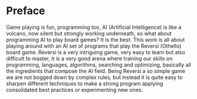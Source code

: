 Preface
=======
Game playing is fun, programming too, AI (Artificial Intelligence) is like a volcano, now silent but strongly working underneath, so what about programming AI to play board games? It is the best.
This work is all about playing around with an AI set of programs that play the Reversi (Othello) board game. Reversi is a very intriguing game, very easy to learn but also difficult to master, it is a very good arena where training our skills on programming, languages, algorithms, searching and optimizing, basically all the ingredients that compose the AI field. Being Reversi a so simple game we are not bogged down by complex rules, but instead it is quite easy to sharpen different techniques to make a strong program applying consolidated best practices or experimenting new ones.
 
